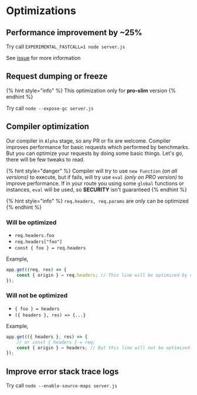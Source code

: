 # Optimizations

## Performance improvement by ~25%

Try call `EXPERIMENTAL_FASTCALL=1 node server.js`

See [issue](https://github.com/uNetworking/uWebSockets.js/issues/267) for more information

## Request dumping or freeze

{% hint style="info" %}
This optimization only for **pro-slim** version
{% endhint %}

Try call `node --expose-gc server.js`

## Compiler optimization

Our compiler in `Alpha` stage, so any PR or fix are welcome. Compiler improves performance for basic requests which performed by benchmarks. But you can optimize your requests by doing some basic things. Let's go, there will be few tweaks to read.

{% hint style="danger" %}
Compiler will try to use `new Function` _\(on all versions\)_ to execute, but if fails, will try use `eval` _\(only on PRO version\)_ to improve performance. If in your route you using some `global` functions or instances, `eval` will be used, so **SECURITY** isn't guaranteed
{% endhint %}

{% hint style="info" %}
`req.headers, req.params` are only can be optimized
{% endhint %}

### Will be optimized

* `req.headers.foo`
* `req.headers["foo"]`
* `const { foo } = req.headers`

Example, 

```javascript
app.get((req, res) => {
    const { origin } = req.headers; // This line will be optimized by compiler
});
```

### Will not be optimized

* `{ foo } = headers`
* `({ headers }, res) => {...}`

Example,

```javascript
app.get(({ headers }, res) => {
    // or const { headers } = req;
    const { origin } = headers; // But this line will not be optimized
});
```

## Improve error stack trace logs

Try call `node --enable-source-maps server.js`


